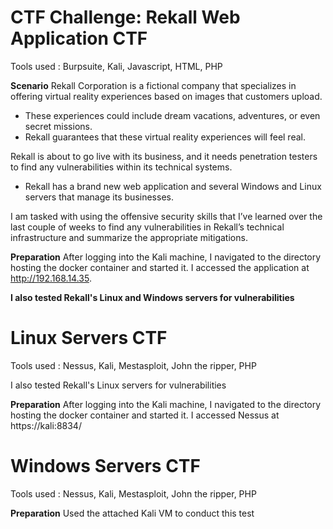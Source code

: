 # CTF Challenge: Rekall Web Application CTF
Tools used : Burpsuite, Kali, Javascript, HTML, PHP

**Scenario**
Rekall Corporation is a fictional company that specializes in offering virtual reality experiences based on images that customers upload.
- These experiences could include dream vacations, adventures, or even secret missions.
- Rekall guarantees that these virtual reality experiences will feel real.
  
Rekall is about to go live with its business, and it needs penetration testers to find any vulnerabilities within its technical systems.
- Rekall has a brand new web application and several Windows and Linux servers that manage its businesses.

I am tasked with using the offensive security skills that I’ve learned over the last couple of weeks to find any vulnerabilities in Rekall’s technical infrastructure and summarize the appropriate mitigations.

**Preparation**
After logging into the Kali machine, I navigated to the directory hosting the docker container and started it.
I accessed the application at http://192.168.14.35.

**I also tested Rekall's Linux and Windows servers for vulnerabilities**

# Linux Servers CTF
Tools used : Nessus, Kali, Mestasploit, John the ripper, PHP

I also tested Rekall's Linux servers for vulnerabilities

**Preparation**
After logging into the Kali machine, I navigated to the directory hosting the docker container and started it.
I accessed Nessus at https://kali:8834/

# Windows Servers CTF
Tools used : Nessus, Kali, Mestasploit, John the ripper, PHP

**Preparation**
Used the attached Kali VM to conduct this test
